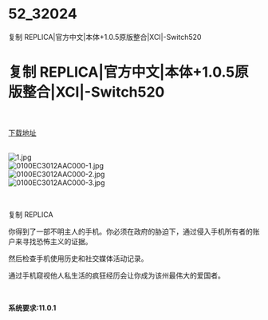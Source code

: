 # 52_32024
复制 REPLICA|官方中文|本体+1.0.5原版整合|XCI|-Switch520
# 复制 REPLICA|官方中文|本体+1.0.5原版整合|XCI|-Switch520
 <br/></br>
[下载地址](https://www.switch520.cc/article/32024 "下载地址")
<br/></br>

<p><img title="1.jpg" src="https://www.switch520.cc/muke_img/2022_05_30_e78ae5fd07111.jpg" alt="1.jpg"><br>
<img title="0100EC3012AAC000-1.jpg" src="https://www.switch520.cc/muke_img/2022_05_30_0baf6f114b002.jpg" alt="0100EC3012AAC000-1.jpg"><br>
<img title="0100EC3012AAC000-2.jpg" src="https://www.switch520.cc/muke_img/2022_05_30_8266246845bcb.jpg" alt="0100EC3012AAC000-2.jpg"><br>
<img title="0100EC3012AAC000-3.jpg" src="https://www.switch520.cc/muke_img/2022_05_30_5d5862666b64c.jpg" alt="0100EC3012AAC000-3.jpg"></p>
<p>&nbsp;</p>
<p>复制 REPLICA</p>
<p>你得到了一部不明主人的手机。你必须在政府的胁迫下，通过侵入手机所有者的账户来寻找恐怖主义的证据。</p>
<p>然后检查手机使用历史和社交媒体活动记录。</p>
<p>通过手机窥视他人私生活的疯狂经历会让你成为该州最伟大的爱国者。</p>
<p>&nbsp;</p>
<p><strong>系统要求:11.0.1</strong></p>




